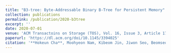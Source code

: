 ```yaml
---
title: "B3-tree: Byte-Addressable Binary B-Tree for Persistent Memory"
collection: publications
permalink: /publication/2020-b3tree
excerpt: ''
date: 2020-07-01
venue: 'ACM Transactoins on Storage (TOS), Vol. 16, Issue 3, Article 17, (ISSN 1553-3077)'
paperurl: 'https://dl.acm.org/doi/10.1145/3394025'
citation: '**Hokeun Cha**, Moohyeon Nam, Kibeom Jin, Jiwon Seo, Beomseok Nam.'
---
```

